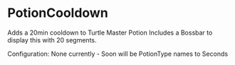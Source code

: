 # PotionCooldown

Adds a 20min cooldown to Turtle Master Potion
Includes a Bossbar to display this with 20 segments.

Configuration: None currently - Soon will be PotionType names to Seconds
